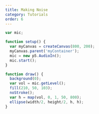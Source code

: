 ```yaml
---
title: Making Noise
category: Tutorials
order: 6
---
```

<script src="{{ "/scripts/p5.min.js" | prepend: site.baseurl }}"></script>
<script src="{{ "/scripts/p5.sound.js" | prepend: site.baseurl }}"></script>

<script>
var mic;

function setup() {
  var myCanvas = createCanvas(800, 200);
  myCanvas.parent('myContainer');
  mic = new p5.AudioIn();
  mic.start();
}

function draw() {
  background(0);
  var vol = mic.getLevel();
  fill(210, 50, 103);
  noStroke();
  var h = map(vol, 0, 1, 50, 800);
  ellipse(width/2, height/2, h, h);
}
</script>

<div class="container">
  <div id="myContainer"></div>
</div>

```js
var mic;

function setup() {
  var myCanvas = createCanvas(800, 200);
  myCanvas.parent('myContainer');
  mic = new p5.AudioIn();
  mic.start();
}

function draw() {
  background(0);
  var vol = mic.getLevel();
  fill(210, 50, 103);
  noStroke();
  var h = map(vol, 0, 1, 50, 800);
  ellipse(width/2, height/2, h, h);
}
```